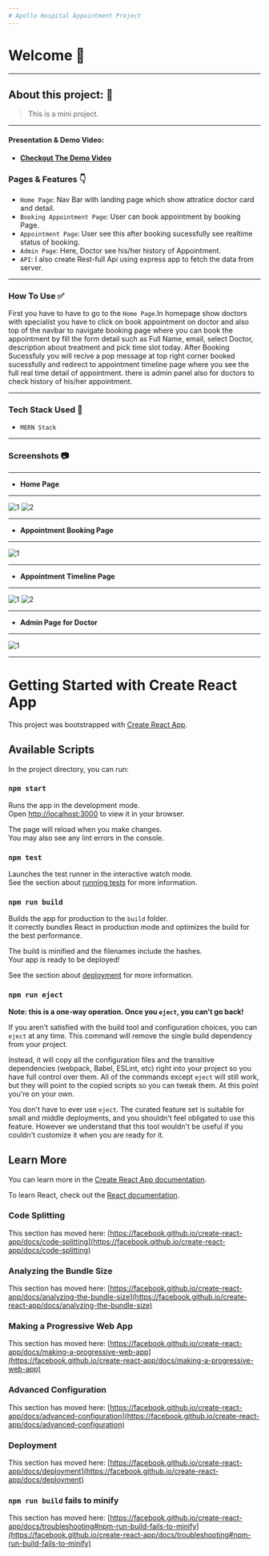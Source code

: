 ```yaml
---
# Apollo Hospital Appointment Project
---
```


# Welcome 👋

---

## About this project: 🙌

> This is a mini project.

---

#### Presentation & Demo Video:

- **[Checkout The Demo Video](https://drive.google.com/file/d/171c0oeWCyX4nOMwzSqwLa5ThUyiMnDzM/view?usp=sharing)**

### Pages & Features 👇

- `Home Page`: Nav Bar with landing page which show attratice doctor card and detail.
- `Booking Appointment Page`: User can book appointment by booking Page.
- `Appointment Page`: User see this after booking sucessfully see realtime status of booking.
- `Admin Page`: Here, Doctor see his/her history of Appointment.
- `API`: I also create Rest-full Api using express app to fetch the data from server.

---

### How To Use ✅

First you have to have to go to the `Home Page`.In homepage show doctors with specialist you have to click on book appointment on doctor and also top of the navbar to navigate booking page where you can book the appointment by fill the form detail such as Full Name, email, select Doctor, description about treatment and pick time slot today. After Booking Sucessfuly you will recive a pop message at top right corner booked sucessfully and redirect to appointment timeline page where you see the full real time detail of appointment. there is admin panel also for doctors to check history of his/her appointment.

---

### Tech Stack Used 🔧

- `MERN Stack`

---

### Screenshots :camera:

---

- **Home Page**

---

![1](https://www.dropbox.com/s/mz7cux74338ay9i/homepage.png?raw=1)
![2](https://www.dropbox.com/s/zbgej6fqp3bo72u/homepage1.png?raw=1)

---

- **Appointment Booking Page**

---

![1](https://www.dropbox.com/s/gxjzvobldvtg0js/appointmentbookingpage.png?raw=1)

---

- **Appointment Timeline Page**

---

![1](https://www.dropbox.com/s/f880w1yyruxxhns/timeline1.png?raw=1)
![2](https://www.dropbox.com/s/apkfu2npk81v59x/timeline2.png?raw=1)

---

- **Admin Page for Doctor**

---

![1](https://www.dropbox.com/s/c6zooart048604j/adminpage.png?raw=1)

---

# Getting Started with Create React App

This project was bootstrapped with [Create React App](https://github.com/facebook/create-react-app).

## Available Scripts

In the project directory, you can run:

### `npm start`

Runs the app in the development mode.\
Open [http://localhost:3000](http://localhost:3000) to view it in your browser.

The page will reload when you make changes.\
You may also see any lint errors in the console.

### `npm test`

Launches the test runner in the interactive watch mode.\
See the section about [running tests](https://facebook.github.io/create-react-app/docs/running-tests) for more information.

### `npm run build`

Builds the app for production to the `build` folder.\
It correctly bundles React in production mode and optimizes the build for the best performance.

The build is minified and the filenames include the hashes.\
Your app is ready to be deployed!

See the section about [deployment](https://facebook.github.io/create-react-app/docs/deployment) for more information.

### `npm run eject`

**Note: this is a one-way operation. Once you `eject`, you can't go back!**

If you aren't satisfied with the build tool and configuration choices, you can `eject` at any time. This command will remove the single build dependency from your project.

Instead, it will copy all the configuration files and the transitive dependencies (webpack, Babel, ESLint, etc) right into your project so you have full control over them. All of the commands except `eject` will still work, but they will point to the copied scripts so you can tweak them. At this point you're on your own.

You don't have to ever use `eject`. The curated feature set is suitable for small and middle deployments, and you shouldn't feel obligated to use this feature. However we understand that this tool wouldn't be useful if you couldn't customize it when you are ready for it.

## Learn More

You can learn more in the [Create React App documentation](https://facebook.github.io/create-react-app/docs/getting-started).

To learn React, check out the [React documentation](https://reactjs.org/).

### Code Splitting

This section has moved here: [https://facebook.github.io/create-react-app/docs/code-splitting](https://facebook.github.io/create-react-app/docs/code-splitting)

### Analyzing the Bundle Size

This section has moved here: [https://facebook.github.io/create-react-app/docs/analyzing-the-bundle-size](https://facebook.github.io/create-react-app/docs/analyzing-the-bundle-size)

### Making a Progressive Web App

This section has moved here: [https://facebook.github.io/create-react-app/docs/making-a-progressive-web-app](https://facebook.github.io/create-react-app/docs/making-a-progressive-web-app)

### Advanced Configuration

This section has moved here: [https://facebook.github.io/create-react-app/docs/advanced-configuration](https://facebook.github.io/create-react-app/docs/advanced-configuration)

### Deployment

This section has moved here: [https://facebook.github.io/create-react-app/docs/deployment](https://facebook.github.io/create-react-app/docs/deployment)

### `npm run build` fails to minify

This section has moved here: [https://facebook.github.io/create-react-app/docs/troubleshooting#npm-run-build-fails-to-minify](https://facebook.github.io/create-react-app/docs/troubleshooting#npm-run-build-fails-to-minify)
